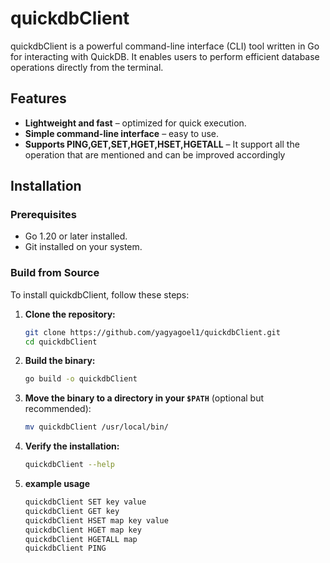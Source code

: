 # quickdbClient

quickdbClient is a powerful command-line interface (CLI) tool written in Go for interacting with QuickDB. It enables users to perform efficient database operations directly from the terminal.

## Features
- **Lightweight and fast** – optimized for quick execution.
- **Simple command-line interface** – easy to use.
- **Supports PING,GET,SET,HGET,HSET,HGETALL** – It support all the operation that are mentioned and can be improved accordingly 

## Installation

### Prerequisites
- Go 1.20 or later installed.
- Git installed on your system.

### Build from Source

To install quickdbClient, follow these steps:

1. **Clone the repository:**
   ```sh
   git clone https://github.com/yagyagoel1/quickdbClient.git
   cd quickdbClient
   ```

2. **Build the binary:**
   ```sh
   go build -o quickdbClient
   ```

3. **Move the binary to a directory in your `$PATH`** (optional but recommended):
   ```sh
   mv quickdbClient /usr/local/bin/
   ```

4. **Verify the installation:**
   ```sh
   quickdbClient --help
   ```

5. **example usage**
   ```sh
   quickdbClient SET key value
   quickdbClient GET key 
   quickdbClient HSET map key value
   quickdbClient HGET map key
   quickdbClient HGETALL map
   quickdbClient PING
   ```

